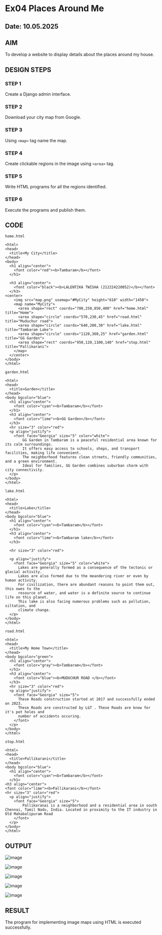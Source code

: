 # Ex04 Places Around Me
## Date: 10.05.2025

## AIM
To develop a website to display details about the places around my house.

## DESIGN STEPS

### STEP 1
Create a Django admin interface.

### STEP 2
Download your city map from Google.

### STEP 3
Using ```<map>``` tag name the map.

### STEP 4
Create clickable regions in the image using ```<area>``` tag.

### STEP 5
Write HTML programs for all the regions identified.

### STEP 6
Execute the programs and publish them.

## CODE
```
home.html

<html>
<head>
  <title>My City</title>
</head>
<body>
  <h1 align="center">
    <font color="red"><b>Tambaram</b></font>
  </h1>

  <h3 align="center">
    <font color="black"><b>LALENTIKA TWISHA (212224220052)</b></font>
  </h3>
<center>
    <img src="map.png" usemap="#MyCity" height="610" width="1450">
    <map name="MyCity">
      <area shape="rect" coords="700,250,850,400" href="home.html" title="Home">
      <area shape="circle" coords="570,230,45" href="road.html" title="Muduchur road">
      <area shape="circle" coords="640,200,30" href="lake.html" title="Tambaram Lake">
      <area shape="circle" coords="1120,360,25" href="garden.html" title="GG Garden">
      <area shape="rect" coords="950,120,1100,140" href="stop.html" title="Pallikarani">
    </map>
  </center>
</body>
</html>
```
```
garden.html

<html>
<head>
  <title>Garden</title>
</head>
<body bgcolor="blue">
  <h1 align="center">
    <font color="cyan"><b>Tambaram</b></font>
  </h1>
  <h3 align="center">
    <font color="lime"><b>GG Garden</b></font>
  </h3>
  <hr size="3" color="red">
  <p align="justify">
    <font face="Georgia" size="5" color="white">
        GG Garden in Tambaram is a peaceful residential area known for its calm surroundings.
        It offers easy access to schools, shops, and transport facilities, making life convenient.
        The neighborhood features clean streets, friendly communities, and a green environment.
        Ideal for families, GG Garden combines suburban charm with city connectivity. 
  </p>
</body>
</html>
```
```
lake.html

<html>
<head>
  <title>Lake</title>
</head>
<body bgcolor="blue">
  <h1 align="center">
    <font color="cyan"><b>Tambaram</b></font>
  </h1>
  <h3 align="center">
    <font color="lime"><b>Tambaram lake</b></font>
  </h3>

  <hr size="3" color="red">

  <p align="justify">
    <font face="Georgia" size="5" color="white">
      Lakes are generally formed as a consequence of the tectonic or glacial activity. 
      Lakes are also formed due to the meandering river or even by human activity. 
      For civilization, there are abundant reasons to point them out, this owes to the 
      resource of water, and water is a definite source to continue life on this planet. 
      This lake is also facing numerous problems such as pollution, siltation, and 
      climate change. 
  </p>
</body>
</html>
```
```
road.html

<html>
<head>
  <title>My Home Town</title>
</head>
<body bgcolor="green">
  <h1 align="center">
    <font color="gray"><b>Tambaram</b></font>
  </h1>
  <h3 align="center">
    <font color="blue"><b>MUDUCHUR ROAD </b></font>
  </h3>
  <hr size="3" color="red">
  <p align="justify">
    <font face="Georgia" size="5">
      These Roads construction started at 2017 and successfully ended on 2023.
      These Roads are constructed by L&T . These Roads are know for it's pot holes and 
      number of accidents occuring.
    </font>
  </p>
</body>
</html>
```
```
stop.html

<html>
<head>
  <title>Pallikarani</title>
</head>
<body bgcolor="blue">
  <h1 align="center">
    <font color="cyan"><b>Tambaram</b></font>
  </h1>
<h3 align="center">
<font color="lime"><b>Pallikarani</b></font>
<hr size="3" color="red">
  <p align="justify">
    <font face="Georgia" size="5">
        Pallikaranai is a neighborhood and a residential area in south Chennai, Tamil Nadu, India. Located in proximity to the IT industry in Old Mahabalipuram Road
    </font>
  </p>
</body>
</html>
```

## OUTPUT
![image](https://github.com/user-attachments/assets/89babfaa-b5db-478e-a26e-fb81b2bdfd8d)


![image](https://github.com/user-attachments/assets/38038cf5-7bd2-46e5-9e1e-4ca9873defa4)

![image](https://github.com/user-attachments/assets/bdf8ba59-82aa-45b9-9815-6094f4831c8f)

![image](https://github.com/user-attachments/assets/e8e9c354-036c-4a3d-8873-6d8df49b6ad3)

![image](https://github.com/user-attachments/assets/d5ac6c31-afb9-4ebe-9965-bddb8110c3c5)


## RESULT
The program for implementing image maps using HTML is executed successfully.
